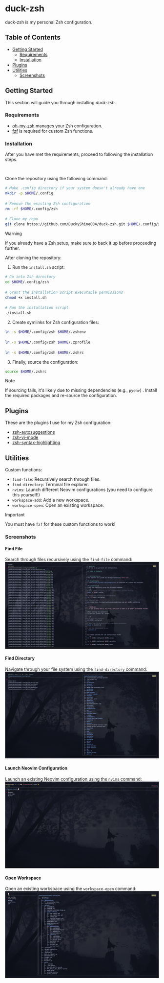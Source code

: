 # duck-zsh
duck-zsh is my personal Zsh configuration.

## Table of Contents
- [Getting Started](#getting-started)
    - [Requirements](#requirements)
    - [Installation](#installation)
- [Plugins](#plugins)
- [Utilities](#utilities)
    - [Screenshots](#screenshots)

## Getting Started
This section will guide you through installing *duck-zsh*.

### Requirements
* [oh-my-zsh](https://ohmyz.sh/) manages your Zsh configuration.
* [fzf](https://github.com/junegunn/fzf) is required for custom Zsh functions.

### Installation
After you have met the requirements, proceed to following the installation steps.

<br>

Clone the repository using the following command:
```sh
# Make .config directory if your system doesn't already have one
mkdir -p $HOME/.config

# Remove the existing Zsh configuration
rm -rf $HOME/.config/zsh

# Clone my repo
git clone https://github.com/DuckyShine004/duck-zsh.git $HOME/.config/zsh
```

> [!WARNING]
> If you already have a Zsh setup, make sure to back it up before proceeding further. 

After cloning the repository:
1) Run the `install.sh` script:

```sh
# Go into Zsh directory
cd $HOME/.config/zsh

# Grant the installation script executable permissions
chmod +x install.sh

# Run the installation script
./install.sh
```

2) Create symlinks for Zsh configuration files:
```sh
ln -s $HOME/.config/zsh $HOME/.zshenv

ln -s $HOME/.config/zsh $HOME/.zprofile

ln -s $HOME/.config/zsh $HOME/.zshrc
```

3) Finally, source the configuration:
```sh
source $HOME/.zshrc
```

> [!NOTE]
> If sourcing fails, it's likely due to missing dependencies (e.g., `pyenv`) . Install the required packages and re-source the configuration.

## Plugins
These are the plugins I use for my Zsh configuration:
* [zsh-autosuggestions](https://github.com/zsh-users/zsh-autosuggestions)
* [zsh-vi-mode](https://github.com/jeffreytse/zsh-vi-mode)
* [zsh-syntax-highlighting](https://github.com/zsh-users/zsh-syntax-highlighting)

## Utilities
Custom functions:
* `find-file`: Recursively search through files.
* `find-directory`: Terminal file explorer.
* `nvims`: Launch different Neovim configurations (you need to configure this yourself!)
* `workspace-add`: Add a new workspace.
* `workspace-open`: Open an existing workspace.

> [!IMPORTANT]
> You must have `fzf` for these custom functions to work!

### Screenshots

#### Find File
Search through files recursively using the `find-file` command:
![find-file](snapshots/find-file.png)

#### Find Directory
Navigate through your file system using the `find-directory` command:
![find-file](snapshots/find-directory.png)

#### Launch Neovim Configuration
Launch an existing Neovim configuration using the `nvims` command:
![nvims](snapshots/nvims.png)

#### Open Workspace 
Open an existing workspace using the `workspace-open` command:
![workspace-open](snapshots/workspace-open.png)
